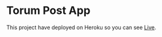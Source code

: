 # Torum Post App

This project have deployed on Heroku so you can see [Live](https://fast-wildwood-08409.herokuapp.com/).

